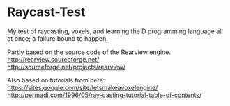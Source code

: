 # Raycast-Test
My test of raycasting, voxels, and learning the D programming language all at once; a failure bound to happen.

Partly based on the source code of the Rearview engine.  
http://rearview.sourceforge.net/  
http://sourceforge.net/projects/rearview/  

Also based on tutorials from here:  
https://sites.google.com/site/letsmakeavoxelengine/  
http://permadi.com/1996/05/ray-casting-tutorial-table-of-contents/